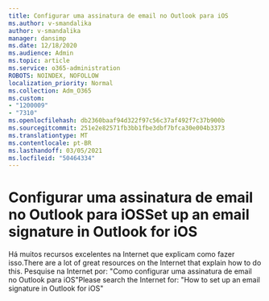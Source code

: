```yaml
---
title: Configurar uma assinatura de email no Outlook para iOS
ms.author: v-smandalika
author: v-smandalika
manager: dansimp
ms.date: 12/18/2020
ms.audience: Admin
ms.topic: article
ms.service: o365-administration
ROBOTS: NOINDEX, NOFOLLOW
localization_priority: Normal
ms.collection: Adm_O365
ms.custom:
- "1200009"
- "7310"
ms.openlocfilehash: db2360baaf94d322f97c56c37af492f7c37b900b
ms.sourcegitcommit: 251e2e82571fb3bb1fbe3dbf7bfca30e004b3373
ms.translationtype: MT
ms.contentlocale: pt-BR
ms.lasthandoff: 03/05/2021
ms.locfileid: "50464334"
---
```

# <a name="set-up-an-email-signature-in-outlook-for-ios"></a><span data-ttu-id="6ded3-102">Configurar uma assinatura de email no Outlook para iOS</span><span class="sxs-lookup"><span data-stu-id="6ded3-102">Set up an email signature in Outlook for iOS</span></span>

<span data-ttu-id="6ded3-103">Há muitos recursos excelentes na Internet que explicam como fazer isso.</span><span class="sxs-lookup"><span data-stu-id="6ded3-103">There are a lot of great resources on the Internet that explain how to do this.</span></span> <span data-ttu-id="6ded3-104">Pesquise na Internet por: "Como configurar uma assinatura de email no Outlook para iOS"</span><span class="sxs-lookup"><span data-stu-id="6ded3-104">Please search the Internet for: "How to set up an email signature in Outlook for iOS"</span></span>